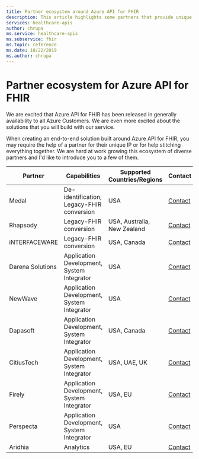 ```yaml
---
title: Partner ecosystem around Azure API for FHIR
description: This article highlights some partners that provide unique IP or consulting services to build an end-to-end solution with Azure API for FHIR
services: healthcare-apis
author: chrupa
ms.service: healthcare-apis
ms.subservice: fhir
ms.topic: reference
ms.date: 10/22/2019
ms.author: chrupa
---
```


# Partner ecosystem for Azure API for FHIR
We are excited that Azure API for FHIR has been released in generally availability to all Azure Customers. We are even more excited about the solutions that you will build with our service.  

When creating an end-to-end solution built around Azure API for FHIR, you may require the help of a partner for their unique IP or for help stitching everything together. We are hard at work growing this ecosystem of diverse partners and I'd like to introduce you to a few of them.


| Partner          | Capabilities                               | Supported Countries/Regions         | Contact                                                                                                                                |
|------------------|--------------------------------------------|-----------------------------|----------------------------------------------------------------------------------------------------------------------------------------|
| Medal            | De-identification, Legacy-FHIR conversion  | USA                         | [Contact](https://asab.squarespace.com/asab-medal/)                                                                                           |
| Rhapsody         | Legacy-FHIR conversion                     | USA, Australia, New Zealand | [Contact](https://rhapsody.health/contact-us)                                                                                          |
| iNTERFACEWARE    | Legacy-FHIR conversion                     | USA, Canada                 | [Contact](https://www.interfaceware.com/contact)                                                                                  |
| Darena Solutions | Application Development, System Integrator | USA                         | [Contact](https://www.darenasolutions.com/contact)                                                                                     |
| NewWave          | Application Development, System Integrator | USA                         | [Contact](https://newwave.io/get-in-touch/)                                                                                            |
| Dapasoft         | Application Development, System Integrator | USA, Canada                 | [Contact](https://www.dapasoft.com/contact-us/)                                                                                        |
| CitiusTech       | Application Development, System Integrator | USA, UAE, UK                | [Contact](https://azuremarketplace.microsoft.com/marketplace/apps/citiustech.ics?tab=Overview)                                         |
| Firely           | Application Development, System Integrator | USA, EU                     | [Contact](https://fire.ly/contact/)                                                                                                    |
| Perspecta        | Application Development, System Integrator | USA                         | [Contact](https://perspecta.com/contact)                                                                                               |
| Aridhia          | Analytics                                  | USA, EU                     | [Contact](https://azuremarketplace.microsoft.com/marketplace/apps/aridhiainformatics.analytixagility_workspace_123?tab=Overview)       |